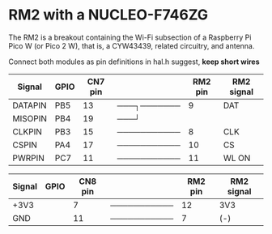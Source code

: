 
# RM2 with a NUCLEO-F746ZG

The RM2 is a breakout containing the Wi-Fi subsection of a Raspberry Pi Pico W (or Pico 2 W), that is, a CYW43439, related circuitry, and antenna.

Connect both modules as pin definitions in hal.h suggest, **keep short wires**


| Signal  | GPIO | CN7 pin |             | RM2 pin | RM2 signal |
|---------|------|---------|-------------|---------|------------|
| DATAPIN | PB5  | 13      | ───┐─────── | 9       | DAT        |
| MISOPIN | PB4  | 19      | ───┘        |         |            |
| CLKPIN  | PB3  | 15      | ─────────── | 8       | CLK        |
| CSPIN   | PA4  | 17      | ─────────── | 10      | CS         |
| PWRPIN  | PC7  | 11      | ─────────── | 11      | WL ON      |

| Signal  | GPIO | CN8 pin |             | RM2 pin | RM2 signal |
|---------|------|---------|-------------|---------|------------|
| +3V3    |      | 7       | ─────────── | 12      | 3V3        |
| GND     |      | 11      | ─────────── | 7       | (-)        |
